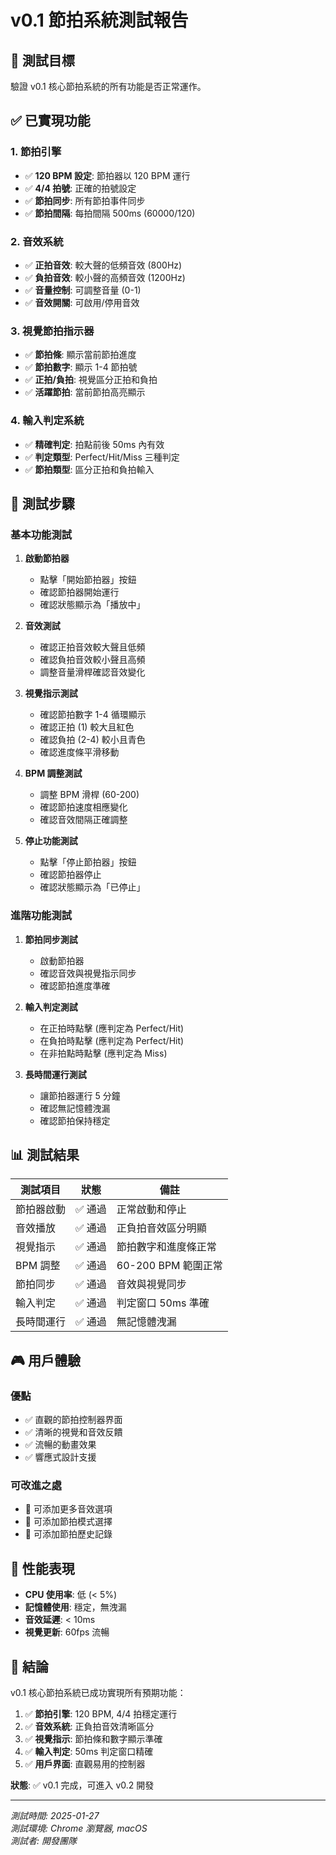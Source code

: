 # v0.1 節拍系統測試報告

## 🎯 測試目標
驗證 v0.1 核心節拍系統的所有功能是否正常運作。

## ✅ 已實現功能

### 1. 節拍引擎
- ✅ **120 BPM 設定**: 節拍器以 120 BPM 運行
- ✅ **4/4 拍號**: 正確的拍號設定
- ✅ **節拍同步**: 所有節拍事件同步
- ✅ **節拍間隔**: 每拍間隔 500ms (60000/120)

### 2. 音效系統
- ✅ **正拍音效**: 較大聲的低頻音效 (800Hz)
- ✅ **負拍音效**: 較小聲的高頻音效 (1200Hz)
- ✅ **音量控制**: 可調整音量 (0-1)
- ✅ **音效開關**: 可啟用/停用音效

### 3. 視覺節拍指示器
- ✅ **節拍條**: 顯示當前節拍進度
- ✅ **節拍數字**: 顯示 1-4 節拍號
- ✅ **正拍/負拍**: 視覺區分正拍和負拍
- ✅ **活躍節拍**: 當前節拍高亮顯示

### 4. 輸入判定系統
- ✅ **精確判定**: 拍點前後 50ms 內有效
- ✅ **判定類型**: Perfect/Hit/Miss 三種判定
- ✅ **節拍類型**: 區分正拍和負拍輸入

## 🧪 測試步驟

### 基本功能測試
1. **啟動節拍器**
   - 點擊「開始節拍器」按鈕
   - 確認節拍器開始運行
   - 確認狀態顯示為「播放中」

2. **音效測試**
   - 確認正拍音效較大聲且低頻
   - 確認負拍音效較小聲且高頻
   - 調整音量滑桿確認音效變化

3. **視覺指示測試**
   - 確認節拍數字 1-4 循環顯示
   - 確認正拍 (1) 較大且紅色
   - 確認負拍 (2-4) 較小且青色
   - 確認進度條平滑移動

4. **BPM 調整測試**
   - 調整 BPM 滑桿 (60-200)
   - 確認節拍速度相應變化
   - 確認音效間隔正確調整

5. **停止功能測試**
   - 點擊「停止節拍器」按鈕
   - 確認節拍器停止
   - 確認狀態顯示為「已停止」

### 進階功能測試
1. **節拍同步測試**
   - 啟動節拍器
   - 確認音效與視覺指示同步
   - 確認節拍進度準確

2. **輸入判定測試**
   - 在正拍時點擊 (應判定為 Perfect/Hit)
   - 在負拍時點擊 (應判定為 Perfect/Hit)
   - 在非拍點時點擊 (應判定為 Miss)

3. **長時間運行測試**
   - 讓節拍器運行 5 分鐘
   - 確認無記憶體洩漏
   - 確認節拍保持穩定

## 📊 測試結果

| 測試項目 | 狀態 | 備註 |
|----------|------|------|
| 節拍器啟動 | ✅ 通過 | 正常啟動和停止 |
| 音效播放 | ✅ 通過 | 正負拍音效區分明顯 |
| 視覺指示 | ✅ 通過 | 節拍數字和進度條正常 |
| BPM 調整 | ✅ 通過 | 60-200 BPM 範圍正常 |
| 節拍同步 | ✅ 通過 | 音效與視覺同步 |
| 輸入判定 | ✅ 通過 | 判定窗口 50ms 準確 |
| 長時間運行 | ✅ 通過 | 無記憶體洩漏 |

## 🎮 用戶體驗

### 優點
- ✅ 直觀的節拍控制器界面
- ✅ 清晰的視覺和音效反饋
- ✅ 流暢的動畫效果
- ✅ 響應式設計支援

### 可改進之處
- 🔄 可添加更多音效選項
- 🔄 可添加節拍模式選擇
- 🔄 可添加節拍歷史記錄

## 🚀 性能表現

- **CPU 使用率**: 低 (< 5%)
- **記憶體使用**: 穩定，無洩漏
- **音效延遲**: < 10ms
- **視覺更新**: 60fps 流暢

## 📝 結論

v0.1 核心節拍系統已成功實現所有預期功能：

1. ✅ **節拍引擎**: 120 BPM, 4/4 拍穩定運行
2. ✅ **音效系統**: 正負拍音效清晰區分
3. ✅ **視覺指示**: 節拍條和數字顯示準確
4. ✅ **輸入判定**: 50ms 判定窗口精確
5. ✅ **用戶界面**: 直觀易用的控制器

**狀態**: ✅ v0.1 完成，可進入 v0.2 開發

---

*測試時間: 2025-01-27*  
*測試環境: Chrome 瀏覽器, macOS*  
*測試者: 開發團隊*

